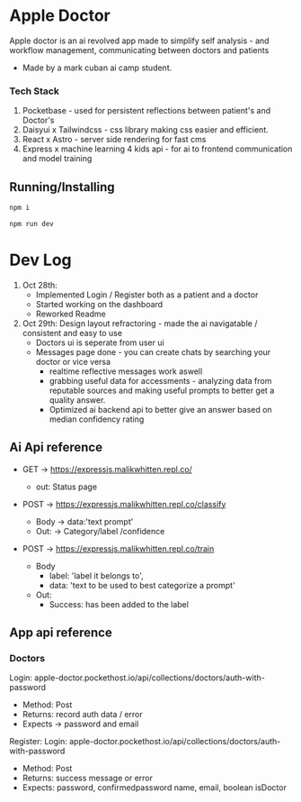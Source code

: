 # Apple Doctor

Apple doctor is an ai revolved app made to simplify self analysis - and workflow management,  communicating between doctors and patients

- Made by a mark cuban ai camp student.

### Tech Stack

1. Pocketbase - used for persistent reflections between patient's and Doctor's
2. Daisyui x Tailwindcss - css library making css easier and efficient.
3. React x Astro - server side rendering for fast cms
4. Express x machine learning 4 kids api - for ai to frontend communication and model training


## Running/Installing

```bash
npm i
```

```bash
npm run dev
```


# Dev Log

1. Oct 28th: 
   - Implemented Login / Register both as a patient and a doctor
   - Started working on the dashboard
   - Reworked Readme
2. Oct 29th: Design layout refractoring - made  the ai navigatable / consistent and easy to use
   - Doctors ui is seperate from user ui
   - Messages page done - you can create chats by searching your doctor or vice versa
     - realtime reflective messages work aswell
     - grabbing useful data for accessments - analyzing data from reputable sources and making useful prompts to better get a quality answer.
     - Optimized ai backend api to better give an answer based on median confidency rating







## Ai Api reference
 
* GET -> https://expressjs.malikwhitten.repl.co/
   - out: Status page

* POST -> https://expressjs.malikwhitten.repl.co/classify
   - Body -> data:'text prompt'
   - Out: -> Category/label /confidence

* POST -> https://expressjs.malikwhitten.repl.co/train
  - Body 
    - label: 'label it belongs to',
    - data: 'text to be used to best categorize a prompt'
  - Out: 
    - Success: has been added to the label


## App api reference

### Doctors

Login: apple-doctor.pockethost.io/api/collections/doctors/auth-with-password
  - Method: Post
  - Returns: record auth data / error
  - Expects -> password and email

Register: Login: apple-doctor.pockethost.io/api/collections/doctors/auth-with-password
   - Method: Post
   - Returns: success message or error
   - Expects: password, confirmedpassword name, email, boolean isDoctor


